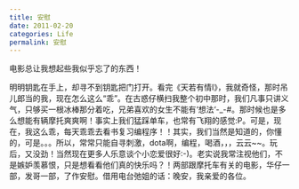 ```yaml
---
title: 安慰
date: 2011-02-20
categories: Life
permalink: 安慰
---
```


电影总让我想起些我似乎忘了的东西！

明明钥匙在手上，却寻不到钥匙把门打开。看完《天若有情Ⅰ》，我就奇怪，那时吊儿郎当的我，现在怎么这么“乖”。在古惑仔横扫我整个初中那时，我们凡事只讲义气，只够买一根冰棒那分着吃，兄弟喜欢的女生不能有‘想法‘-_-#。那时候也是多么想能有辆摩托爽爽啊！事实上我们猛踩单车，也常有飞翔的感觉:P。可是，现在，我这么乖，每天乖乖去看书复习编程序！！其实，我们当然是知道的，你懂的，可是。。。所以，常常只能自寻刺激，dota啊，编程，喝酒，，，云云~~。玩后，又没劲！当然现在更多人乐意谈个小恋爱很好:-)。老实说我常注视他们，不是嫉妒羡慕恨，只是想看看他们真的快乐吗？！两部跟摩托车有关的电影，华仔一部，发哥一部，了作安慰。借用电台弛姐的话：晚安，我亲爱的各位。